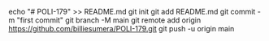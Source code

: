 echo "# POLI-179" >> README.md
git init
git add README.md
git commit -m "first commit"
git branch -M main
git remote add origin https://github.com/billiesumera/POLI-179.git
git push -u origin main
